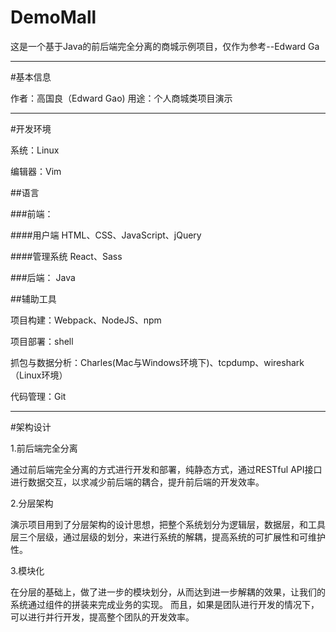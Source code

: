 # DemoMall

这是一个基于Java的前后端完全分离的商城示例项目，仅作为参考--Edward Ga


***

#基本信息

作者：高国良（Edward Gao)
用途：个人商城类项目演示

***

#开发环境

系统：Linux

编辑器：Vim

##语言

###前端：

####用户端
HTML、CSS、JavaScript、jQuery

####管理系统
React、Sass

###后端：
Java

##辅助工具

项目构建：Webpack、NodeJS、npm

项目部署：shell

抓包与数据分析：Charles(Mac与Windows环境下)、tcpdump、wireshark（Linux环境）

代码管理：Git

***

#架构设计

1.前后端完全分离

通过前后端完全分离的方式进行开发和部署，纯静态方式，通过RESTful API接口进行数据交互，以求减少前后端的耦合，提升前后端的开发效率。

2.分层架构

演示项目用到了分层架构的设计思想，把整个系统划分为逻辑层，数据层，和工具层三个层级，通过层级的划分，来进行系统的解耦，提高系统的可扩展性和可维护性。

3.模块化

在分层的基础上，做了进一步的模块划分，从而达到进一步解耦的效果，让我们的系统通过组件的拼装来完成业务的实现。
而且，如果是团队进行开发的情况下，可以进行并行开发，提高整个团队的开发效率。
